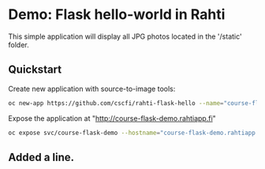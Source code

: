 # Demo: Flask hello-world in Rahti

This simple application will display all JPG photos located in the '/static' folder.

## Quickstart

Create new application with source-to-image tools:
```bash
oc new-app https://github.com/cscfi/rahti-flask-hello --name="course-flask-demo"
```

Expose the application at "http://course-flask-demo.rahtiapp.fi"
```bash
oc expose svc/course-flask-demo --hostname="course-flask-demo.rahtiapp.fi"
```

## Added a line.
